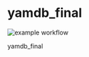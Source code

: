 # yamdb_final
![example workflow](https://github.com/astrahov90-yandex-practicum/yamdb_final/blob/master/.github/workflows/main.yml/badge.svg)

yamdb_final
